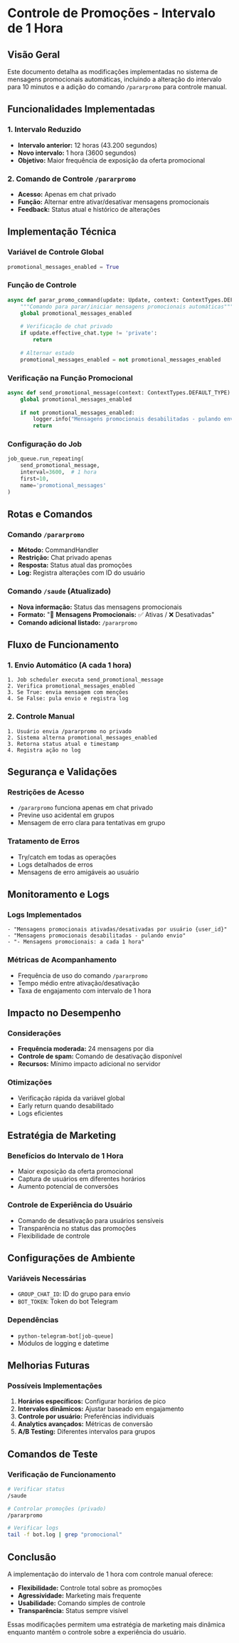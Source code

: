 # Controle de Promoções - Intervalo de 1 Hora

## Visão Geral

Este documento detalha as modificações implementadas no sistema de mensagens promocionais automáticas, incluindo a alteração do intervalo para 10 minutos e a adição do comando `/pararpromo` para controle manual.

## Funcionalidades Implementadas

### 1. Intervalo Reduzido
- **Intervalo anterior:** 12 horas (43.200 segundos)
- **Novo intervalo:** 1 hora (3600 segundos)
- **Objetivo:** Maior frequência de exposição da oferta promocional

### 2. Comando de Controle `/pararpromo`
- **Acesso:** Apenas em chat privado
- **Função:** Alternar entre ativar/desativar mensagens promocionais
- **Feedback:** Status atual e histórico de alterações

## Implementação Técnica

### Variável de Controle Global
```python
promotional_messages_enabled = True
```

### Função de Controle
```python
async def parar_promo_command(update: Update, context: ContextTypes.DEFAULT_TYPE):
    """Comando para parar/iniciar mensagens promocionais automáticas"""
    global promotional_messages_enabled
    
    # Verificação de chat privado
    if update.effective_chat.type != 'private':
        return
    
    # Alternar estado
    promotional_messages_enabled = not promotional_messages_enabled
```

### Verificação na Função Promocional
```python
async def send_promotional_message(context: ContextTypes.DEFAULT_TYPE):
    global promotional_messages_enabled
    
    if not promotional_messages_enabled:
        logger.info("Mensagens promocionais desabilitadas - pulando envio")
        return
```

### Configuração do Job
```python
job_queue.run_repeating(
    send_promotional_message,
    interval=3600,  # 1 hora
    first=10,
    name='promotional_messages'
)
```

## Rotas e Comandos

### Comando `/pararpromo`
- **Método:** CommandHandler
- **Restrição:** Chat privado apenas
- **Resposta:** Status atual das promoções
- **Log:** Registra alterações com ID do usuário

### Comando `/saude` (Atualizado)
- **Nova informação:** Status das mensagens promocionais
- **Formato:** "📢 **Mensagens Promocionais:** ✅ Ativas / ❌ Desativadas"
- **Comando adicional listado:** `/pararpromo`

## Fluxo de Funcionamento

### 1. Envio Automático (A cada 1 hora)
```
1. Job scheduler executa send_promotional_message
2. Verifica promotional_messages_enabled
3. Se True: envia mensagem com menções
4. Se False: pula envio e registra log
```

### 2. Controle Manual
```
1. Usuário envia /pararpromo no privado
2. Sistema alterna promotional_messages_enabled
3. Retorna status atual e timestamp
4. Registra ação no log
```

## Segurança e Validações

### Restrições de Acesso
- `/pararpromo` funciona apenas em chat privado
- Previne uso acidental em grupos
- Mensagem de erro clara para tentativas em grupo

### Tratamento de Erros
- Try/catch em todas as operações
- Logs detalhados de erros
- Mensagens de erro amigáveis ao usuário

## Monitoramento e Logs

### Logs Implementados
```
- "Mensagens promocionais ativadas/desativadas por usuário {user_id}"
- "Mensagens promocionais desabilitadas - pulando envio"
- "- Mensagens promocionais: a cada 1 hora"
```

### Métricas de Acompanhamento
- Frequência de uso do comando `/pararpromo`
- Tempo médio entre ativação/desativação
- Taxa de engajamento com intervalo de 1 hora

## Impacto no Desempenho

### Considerações
- **Frequência moderada:** 24 mensagens por dia
- **Controle de spam:** Comando de desativação disponível
- **Recursos:** Mínimo impacto adicional no servidor

### Otimizações
- Verificação rápida da variável global
- Early return quando desabilitado
- Logs eficientes

## Estratégia de Marketing

### Benefícios do Intervalo de 1 Hora
- Maior exposição da oferta promocional
- Captura de usuários em diferentes horários
- Aumento potencial de conversões

### Controle de Experiência do Usuário
- Comando de desativação para usuários sensíveis
- Transparência no status das promoções
- Flexibilidade de controle

## Configurações de Ambiente

### Variáveis Necessárias
- `GROUP_CHAT_ID`: ID do grupo para envio
- `BOT_TOKEN`: Token do bot Telegram

### Dependências
- `python-telegram-bot[job-queue]`
- Módulos de logging e datetime

## Melhorias Futuras

### Possíveis Implementações
1. **Horários específicos:** Configurar horários de pico
2. **Intervalos dinâmicos:** Ajustar baseado em engajamento
3. **Controle por usuário:** Preferências individuais
4. **Analytics avançados:** Métricas de conversão
5. **A/B Testing:** Diferentes intervalos para grupos

## Comandos de Teste

### Verificação de Funcionamento
```bash
# Verificar status
/saude

# Controlar promoções (privado)
/pararpromo

# Verificar logs
tail -f bot.log | grep "promocional"
```

## Conclusão

A implementação do intervalo de 1 hora com controle manual oferece:
- **Flexibilidade:** Controle total sobre as promoções
- **Agressividade:** Marketing mais frequente
- **Usabilidade:** Comando simples de controle
- **Transparência:** Status sempre visível

Essas modificações permitem uma estratégia de marketing mais dinâmica enquanto mantêm o controle sobre a experiência do usuário.